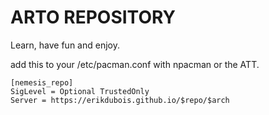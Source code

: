 # ARTO REPOSITORY


Learn, have fun and enjoy.

add this to your /etc/pacman.conf with npacman or the ATT.

```
[nemesis_repo]
SigLevel = Optional TrustedOnly
Server = https://erikdubois.github.io/$repo/$arch
```
